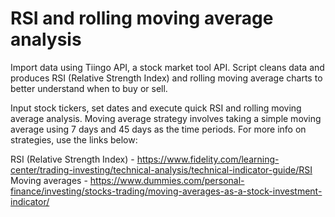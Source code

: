 # RSI and rolling moving average analysis
Import data using Tiingo API, a stock market tool API. Script cleans data and produces RSI (Relative Strength Index) and rolling moving average charts to better understand when to buy or sell.

Input stock tickers, set dates and execute quick RSI and rolling moving average analysis. Moving average strategy involves taking a simple moving average using 7 days and 45 days as the time periods. For more info on strategies, use the links below:

RSI (Relative Strength Index) - https://www.fidelity.com/learning-center/trading-investing/technical-analysis/technical-indicator-guide/RSI
Moving averages - https://www.dummies.com/personal-finance/investing/stocks-trading/moving-averages-as-a-stock-investment-indicator/


